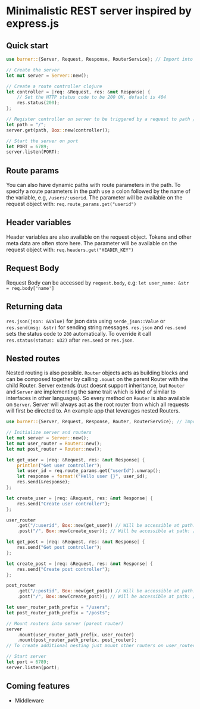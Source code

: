 # Minimalistic REST server inspired by express.js

## Quick start
```rust
use burner::{Server, Request, Response, RouterService}; // Import into scope

// Create the server
let mut server = Server::new();

// Create a route controller clojure
let controller = |req: &Request, res: &mut Response| { 
	// Set the HTTP status code to be 200 OK, default is 404
	res.status(200);
};

// Register controller on server to be triggered by a request to path / and method: GET
let path = "/";
server.get(path, Box::new(controller));

// Start the server on port
let PORT = 6789;
server.listen(PORT);
```
## Route params
You can also have dynamic paths with route parameters in the path.
To specify a route parameters in the path use a colon followed by the name of the variable, e.g, ```/users/:userid```.
The parameter will be available on the request object with: ```req.route_params.get("userid")```
	

## Header variables
Header variables are also available on the request object. Tokens and other meta data are often store here. 
The parameter will be available on the request object with: ```req.headers.get("HEADER_KEY")```


## Request Body
Request Body can be accessed by ```request.body```, e.g: ```let user_name: &str = req.body['name']``` 


## Returning data
```res.json(json: &Value)``` for json data using ```serde_json::Value```
or
```res.send(msg: &str)``` for sending string messages.
```res.json``` and ```res.send```  sets the status code to ```200``` automatically. To override it call
```res.status(status: u32)``` after ```res.send``` or ```res.json```. 

## Nested routes
Nested routing is also possible. ```Router``` objects acts as building blocks and can be composed together by calling ```.mount``` on the parent Router with the child Router. Server extends (rust doesnt support inheritance, but ```Router``` and ```Server``` are implementing the same trait which is kind of similar to interfaces in other languages). So every method on ```Router``` is also available on ```Server```. Server will always act as the root router from which all requests will first be directed to.
An example app that leverages nested Routers.
```rust
use burner::{Server, Request, Response, Router, RouterService}; // Import into scope

// Initialize server and routers
let mut server = Server::new();
let mut user_router = Router::new();
let mut post_router = Router::new();

let get_user = |req: &Request, res: &mut Response| {
    println!("Get user controller");
    let user_id = req.route_params.get("userId").unwrap();
    let response = format!("Hello user {}", user_id);
    res.send(&response);
};

let create_user = |req: &Request, res: &mut Response| {
    res.send("Create user controller");
};

user_router
    .get("/:userid", Box::new(get_user)) // Will be accessible at path: /users/:userId
    .post("/", Box::new(create_user)); // Will be accessible at path: /users

let get_post = |req: &Request, res: &mut Response| {
    res.send("Get post controller");
};

let create_post = |req: &Request, res: &mut Response| {
    res.send("Create post controller");
};

post_router
    .get("/:postid", Box::new(get_post)) // Will be accessible at path: /posts/:postId
    .post("/", Box::new(create_post)); // Will be accessible at path: /posts

let user_router_path_prefix = "/users";
let post_router_path_prefix = "/posts";

// Mount routers into server (parent router)
server
    .mount(user_router_path_prefix, user_router)
    .mount(post_router_path_prefix, post_router);
// To create additional nesting just mount other routers on user_router or post_router or some other router

// Start server
let port = 6789;
server.listen(port);
```



## Coming features
 - Middleware
